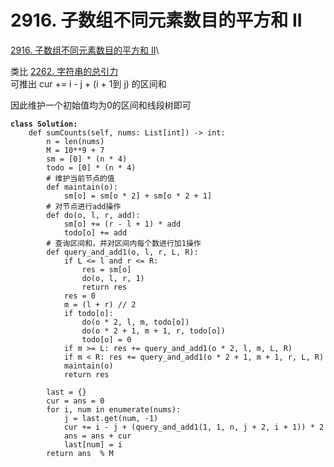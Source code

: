 # 2916. 子数组不同元素数目的平方和 II

[2916. 子数组不同元素数目的平方和 II](https://leetcode.cn/problems/subarrays-distinct-element-sum-of-squares-ii/)\


类比 [2262. 字符串的总引力](https://leetcode.cn/problems/total-appeal-of-a-string/)\
可推出 cur += i - j + (i + 1到 j) 的区间和

因此维护一个初始值均为0的区间和线段树即可

<pre class="language-python"><code class="lang-python"><strong>class Solution:
</strong>    def sumCounts(self, nums: List[int]) -> int:
        n = len(nums)
        M = 10**9 + 7
        sm = [0] * (n * 4)
        todo = [0] * (n * 4)
        # 维护当前节点的值
        def maintain(o):
            sm[o] = sm[o * 2] + sm[o * 2 + 1]
        # 对节点进行add操作
        def do(o, l, r, add):
            sm[o] += (r - l + 1) * add
            todo[o] += add
        # 查询区间和，并对区间内每个数进行加1操作
        def query_and_add1(o, l, r, L, R):
            if L &#x3C;= l and r &#x3C;= R:
                res = sm[o]
                do(o, l, r, 1)
                return res
            res = 0
            m = (l + r) // 2
            if todo[o]:
                do(o * 2, l, m, todo[o])
                do(o * 2 + 1, m + 1, r, todo[o])
                todo[o] = 0
            if m >= L: res += query_and_add1(o * 2, l, m, L, R)
            if m &#x3C; R: res += query_and_add1(o * 2 + 1, m + 1, r, L, R)
            maintain(o)
            return res
            
        last = {}
        cur = ans = 0
        for i, num in enumerate(nums):
            j = last.get(num, -1)
            cur += i - j + (query_and_add1(1, 1, n, j + 2, i + 1)) * 2
            ans = ans + cur
            last[num] = i
        return ans  % M
</code></pre>
